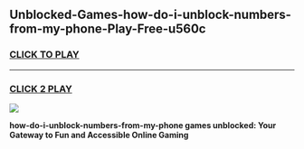 
## Unblocked-Games-how-do-i-unblock-numbers-from-my-phone-Play-Free-u560c
<h3>
<a href="https://premium76.site?title=how-do-i-unblock-numbers-from-my-phone&ref=21A">CLICK TO PLAY</a></h3>
<hr>

<h3>
<a href="https://premium76.site?title=how-do-i-unblock-numbers-from-my-phone&ref=21A">CLICK 2 PLAY</a>
  
</h3>

<a href="https://premium76.site?title=how-do-i-unblock-numbers-from-my-phone&ref=21A"><img src="https://clearcache.store/games.png"></a>


**how-do-i-unblock-numbers-from-my-phone games unblocked: Your Gateway to Fun and Accessible Online Gaming**
